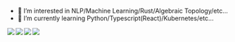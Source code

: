 - 👀 I’m interested in NLP/Machine Learning/Rust/Algebraic Topology/etc...
- 🌱 I’m currently learning Python/Typescript(React)/Kubernetes/etc...

<a href="https://github.com/cheedah/cheedah">
  <img align="left" src="https://github-readme-stats.vercel.app/api?username=cheedah&count_private=true&theme=material-palenight" />
</a>
<a href="https://github.com/cheedah/cheedah">
  <img align="left" src="https://github-readme-stats.vercel.app/api/top-langs/?username=cheedah&theme=material-palenight" />
</a>
<a href="https://github.com/cheedah/cheedah">
  <img align="left" src="https://github-readme-stats.vercel.app/api/pin/?username=cheedah&repo=cheedah&theme=material-palenight" />
</a>
<a href="https://github.com/cheedah/cheedah">
  <img align="left" src="https://github-readme-stats.vercel.app/api/pin/?username=cheedah&repo=cheedah&theme=material-palenight" />
</a>

<!---
cheedah/cheedah is a ✨ special ✨ repository because its `README.md` (this file) appears on your GitHub profile.
You can click the Preview link to take a look at your changes.
--->

